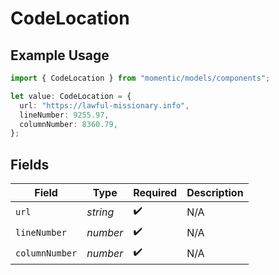 # CodeLocation

## Example Usage

```typescript
import { CodeLocation } from "momentic/models/components";

let value: CodeLocation = {
  url: "https://lawful-missionary.info",
  lineNumber: 9255.97,
  columnNumber: 8360.79,
};
```

## Fields

| Field              | Type               | Required           | Description        |
| ------------------ | ------------------ | ------------------ | ------------------ |
| `url`              | *string*           | :heavy_check_mark: | N/A                |
| `lineNumber`       | *number*           | :heavy_check_mark: | N/A                |
| `columnNumber`     | *number*           | :heavy_check_mark: | N/A                |